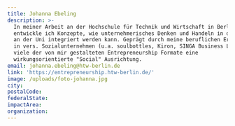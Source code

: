 ```yaml
---
title: Johanna Ebeling
description: >-
  In meiner Arbeit an der Hochschule für Technik und Wirtschaft in Berlin
  entwickle ich Konzepte, wie unternehmerisches Denken und Handeln in die Lehre
  an der Uni integriert werden kann. Geprägt durch meine beruflichen Erfahrungen
  in vers. Sozialunternehmen (u.a. soulbottles, Kiron, SINGA Business Lab) haben
  viele der von mir gestalteten Entrepreneurship Formate eine
  wirkungsorientierte "Social" Ausrichtung.
email: johanna.ebeling@htw-berlin.de
link: 'https://entrepreneurship.htw-berlin.de/'
image: /uploads/foto-johanna.jpg
city:
postalCode:
federalState:
impactArea:
organization:
---
```



